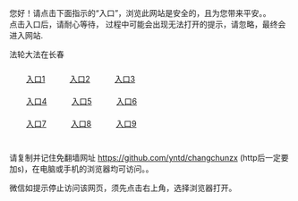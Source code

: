 您好！请点击下面指示的“入口”，浏览此网站是安全的，且为您带来平安。。 <br/>
点击入口后，请耐心等待， 过程中可能会出现无法打开的提示，请忽略，最终会进入网站. </br>

法轮大法在长春<br/>
<div style="padding:10px"><a style="margin:20px" target="_blank" href="https://d38whnhex5s9uq.cloudfront.net/2Qpsp?bjhacajr" id="ccLink1" rel="nofollow">入口1</a> <a target="_blank" style="margin:20px" href="https://d1sskf15hypwgb.cloudfront.net/2Qpsp?leazxj" id="ccLink2" rel="nofollow">入口2</a> <a style="margin:20px" target="_blank" href="https://d34zqbaxqz9m5t.cloudfront.net/2Qpsp?khyff" id="ccLink3" rel="nofollow">入口3</a></div>

<div style="padding:10px" ><a style="margin:20px" target="_blank" href="https://d38whnhex5s9uq.cloudfront.net/2Qpsp?bjhacajr" id="ccLink4" rel="nofollow">入口4</a> <a style="margin:20px" href="https://d1sskf15hypwgb.cloudfront.net/2Qpsp?leazxj" target="_blank" id="ccLink5" rel="nofollow">入口5</a> <a style="margin:20px" href="https://d34zqbaxqz9m5t.cloudfront.net/2Qpsp?khyff" target="_blank" id="ccLink6" rel="nofollow">入口6</a></div>

<div style="padding:10px"><a style="margin:20px" target="_blank" href="https://d38whnhex5s9uq.cloudfront.net/2Qpsp?bjhacajr" id="ccLink7" rel="nofollow">入口7</a> <a style="margin:20px" href="https://d1sskf15hypwgb.cloudfront.net/2Qpsp?leazxj" target="_blank" id="ccLink8" rel="nofollow">入口8</a> <a style="margin:20px" target="_blank" href="https://d34zqbaxqz9m5t.cloudfront.net/2Qpsp?khyff" id="ccLink9" rel="nofollow">入口9</a></div>

<br/>



请复制并记住免翻墙网址 https://github.com/yntd/changchunzx (http后一定要加s)，在电脑或手机的浏览器均可访问。。<br/>

微信如提示停止访问该网页，须先点击右上角，选择浏览器打开。

